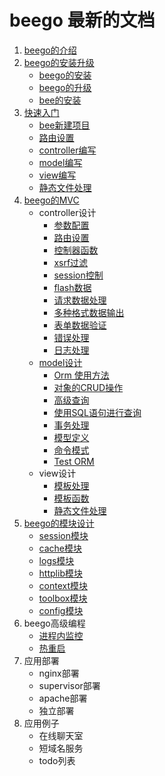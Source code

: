 beego 最新的文档
====

1. [beego的介绍](Introduction.md)
2. [beego的安装升级](install.md)
    - [beego的安装](install.md)
	- [beego的升级](install.md)
	- [bee的安装](bee.md)
3. [快速入门](quickstart/readme.md)
    - [bee新建项目](quickstart/new.md)	
	- [路由设置](quickstart/router.md)
	- [controller编写](quickstart/controller.md)
	- [model编写](quickstart/model.md)
	- [view编写](quickstart/view.md)
	- [静态文件处理](quickstart/static.md)		
4. [beego的MVC](mvc/README.md)
    - controller设计
		- [参数配置](mvc/config.md)
		- [路由设置](mvc/router.md)
		- [控制器函数](mvc/controller.md)
		- [xsrf过滤](mvc/xsrf.md)
		- [session控制](mvc/session.md)
		- [flash数据](mvc/flash.md)
		- [请求数据处理](mvc/params.md)
		- [多种格式数据输出](mvc/jsonxml.md)
		- [表单数据验证](mvc/validation.md)
		- [错误处理](mvc/errors.md)
		- [日志处理](mvc/logs.md)
	- [model设计](orm/README.md)
		- [Orm 使用方法](orm/Orm.md)
		- [对象的CRUD操作](orm/Object.md)
		- [高级查询](orm/Query.md)
		- [使用SQL语句进行查询](orm/Raw.md)
		- [事务处理](orm/Transaction.md)
		- [模型定义](orm/Models.md)
		- [命令模式](orm/Cmd.md)
		- [Test ORM](orm/Test.md)
	- view设计
		- [模板处理](mvc/view.md)
		- [模板函数](mvc/template.md)
		- [静态文件处理](mvc/static.md)		
5. [beego的模块设计](module/README.md)
    - [session模块](module/session.md)
	- [cache模块](module/cache.md)
	- [logs模块](module/logs.md)
	- [httplib模块](module/httplib.md)
	- [context模块](module/context.md)
	- [toolbox模块](module/toolbox.md)
	- [config模块](module/config.md)	
6. beego高级编程
	- [进程内监控](advantage/monitor.md)
	- [热重启](advantage/reload.md)	
7. 应用部署
    - nginx部署
    - supervisor部署
	- apache部署
	- 独立部署
8. 应用例子
    - 在线聊天室
	- 短域名服务
	- todo列表	
